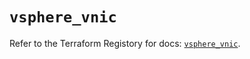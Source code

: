 # `vsphere_vnic`

Refer to the Terraform Registory for docs: [`vsphere_vnic`](https://www.terraform.io/docs/providers/vsphere/r/vnic).
